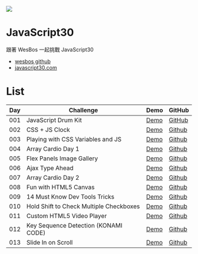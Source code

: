 ![](https://mgleon08.github.io/JavaScript30/thumbnail.png)

# JavaScript30

跟著 WesBos 一起挑戰 JavaScript30

* [wesbos github](https://github.com/wesbos/JavaScript30)
* [javascript30.com](https://javascript30.com/)

# List

| Day | Challenge | Demo | GitHub |
|-----|-----------|------|--------|
| 001 | JavaScript Drum Kit | [Demo](https://mgleon08.github.io/JavaScript30/001.JavaScript-Drum-Kit/index.html) | [GitHub](https://github.com/mgleon08/JavaScript30/tree/master/001.JavaScript-Drum-Kit)
| 002 | CSS + JS Clock | [Demo](https://mgleon08.github.io/JavaScript30/002.CSS+JS-Clock/index.html) | [Github](https://github.com/mgleon08/JavaScript30/tree/master/002.CSS%2BJS-Clock) |
| 003 | Playing with CSS Variables and JS | [Demo](https://mgleon08.github.io/JavaScript30/003.Playing-with-CSS-Variables-and-JS/index.html) | [Github](https://github.com/mgleon08/JavaScript30/tree/master/003.Playing-with-CSS-Variables-and-JS) |
| 004 | Array Cardio Day 1 | [Demo](https://mgleon08.github.io/JavaScript30/004.Array-Cardio-Day-1/index.html) | [Github](https://github.com/mgleon08/JavaScript30/tree/master/004.Array-Cardio-Day-1) |
| 005 | Flex Panels Image Gallery | [Demo](https://mgleon08.github.io/JavaScript30/005.Flex-Panels-Image-Gallery/index.html) | [Github](https://github.com/mgleon08/JavaScript30/tree/master/005.Flex-Panels-Image-Gallery) |
| 006 | Ajax Type Ahead | [Demo](https://mgleon08.github.io/JavaScript30/006.Ajax-Type-Ahead/index.html) | [Github](https://github.com/mgleon08/JavaScript30/tree/master/006.Ajax-Type-Ahead) |
| 007 | Array Cardio Day 2 | [Demo](https://mgleon08.github.io/JavaScript30/007.Array-Cardio-Day-2/index.html) | [Github](https://github.com/mgleon08/JavaScript30/tree/master/007.Array-Cardio-Day-2)
| 008 | Fun with HTML5 Canvas | [Demo](https://mgleon08.github.io/JavaScript30/008.Fun-with-HTML5-Canvas/index.html) | [Github](https://github.com/mgleon08/JavaScript30/tree/master/008.Fun-with-HTML5-Canvas) |
| 009 | 14 Must Know Dev Tools Tricks | [Demo](https://mgleon08.github.io/JavaScript30/009.14-Must-Know-Dev-Tools-Tricks/index.html) | [Github](https://github.com/mgleon08/JavaScript30/tree/master/009.14-Must-Know-Dev-Tools-Tricks) |
| 010 | Hold Shift to Check Multiple Checkboxes | [Demo](https://mgleon08.github.io/JavaScript30/010.Hold-Shift-to-Check-Multiple-Checkboxes/index.html) | [Github](https://github.com/mgleon08/JavaScript30/tree/master/010.Hold-Shift-to-Check-Multiple-Checkboxes) |
| 011 | Custom HTML5 Video Player | [Demo](https://mgleon08.github.io/JavaScript30/011.Custom-HTML5-Video-Player/index.html) | [Github](https://github.com/mgleon08/JavaScript30/tree/master/011.Custom-HTML5-Video-Player) |
| 012 | Key Sequence Detection (KONAMI CODE) | [Demo](https://mgleon08.github.io/JavaScript30/012.Key-Sequence-Detection(KONAMI-CODE)/index.html) | [Github](https://github.com/mgleon08/JavaScript30/tree/master/012.Key-Sequence-Detection(KONAMI-CODE)) |
| 013 | Slide In on Scroll | [Demo](https://mgleon08.github.io/JavaScript30/013.Slide-In-on-Scroll/index.html) | [Github](https://github.com/mgleon08/JavaScript30/tree/master/013.Slide-In-on-Scroll) |
